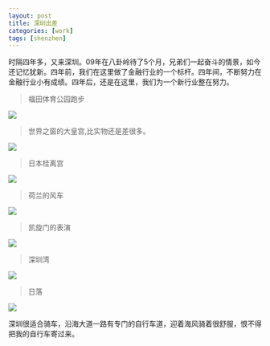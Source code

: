 ```yaml
---
layout: post
title: 深圳出差
categories: [work]
tags: [shenzhen]
---
```


时隔四年多，又来深圳。09年在八卦岭待了5个月，兄弟们一起奋斗的情景，如今还记忆犹新。四年前，我们在这里做了金融行业的一个标杆。四年间，不断努力在金融行业小有成绩。四年后，还是在这里，我们为一个新行业整在努力。

>福田体育公园跑步

![](https://nuj3vq.bn1.livefilestore.com/y2p5tSSJ7_dp9w1NOIgz93fU4sb9LPNkXnTx5m4L642pN15kxYiZOYgyJ1NpiSD59J4KRyfJXj1NUKXEFf1-7dBxb7n6WLOACUptnOO0Vh4SfU/IMG_20130706_164642.jpg?psid=1)

>世界之窗的大皇宫,比实物还是差很多。

![](https://nuj3vq.bn1.livefilestore.com/y2pW2lv7KsfJst72F5yLKPDkt4dmQ1ad8SXOqw-x9BSt2vb_60b5YDY6dXunx7ZIJzx4eyYUYafYLriivgoXkU_vMzkHjkOceYAOaFw0arwTww/IMG_20130707_150842.jpg?psid=1)

>日本桂离宫

![](https://nuj3vq.bn1.livefilestore.com/y2p3tN0V8VD-IMz3jS6WDf42HDf5T6LVl9EhOlLw4TBcKaZr-QkkbVGY9QiRp6pugTDZTwJDP2jtLlUpi8g7m62Ii5AG-BOuR2FqwpnkI0Oujw/IMG_20130707_152049.jpg?psid=1)


>荷兰的风车

![](https://nuj3vq.bn1.livefilestore.com/y2pouG1kVS3nvTb-zLt06sGJhf3tvXpns-rd0Ug1kGrJnmyMyDU5DkcZ8wDVsU6VCpgqt7FI6fXHt840G6P6SMt4FaFfGve0-wNAj09FCj_19w/IMG_20130707_161800.jpg?psid=1)

>凯旋门的表演

![](https://nuj3vq.bn1.livefilestore.com/y2p_Em8mabNcfMiys5WhkTAx91JAQ6crBXtxUSvlF3lkgtV5DSgjonxIFTgAyR-pPVV4RgIq2nCc3OUBV4aujKtjKY5EmW_9fnHOrUl75t-ZkE/IMG_20130707_173944.jpg?psid=1)

>深圳湾

![](https://nuj3vq.bn1.livefilestore.com/y2pgSiq1ZYZzLHS_IzT-Ue7TMId_BQgwf41Lw500McDAi5yxoURbC7yq3EJfr4B1Dmqra5sDCEOexT89MczUF0jket9t5vk0YqUdd63ghadkRU/IMG_20130713_183822.jpg?psid=1)

>日落

![](https://nuj3vq.bn1.livefilestore.com/y2p1mDsPCKoC3COW6mVwRpUmuWdrGigU18r0eRFG74w30o5rOabE4fMi98uM8jjh-tRsGUTy8B98IVKvNMvpyrikLviDRJTTJfI-twV67CnQwE/IMG_20130713_181948.jpg?psid=1)

深圳很适合骑车，沿海大道一路有专门的自行车道，迎着海风骑着很舒服，恨不得把我的自行车寄过来。
